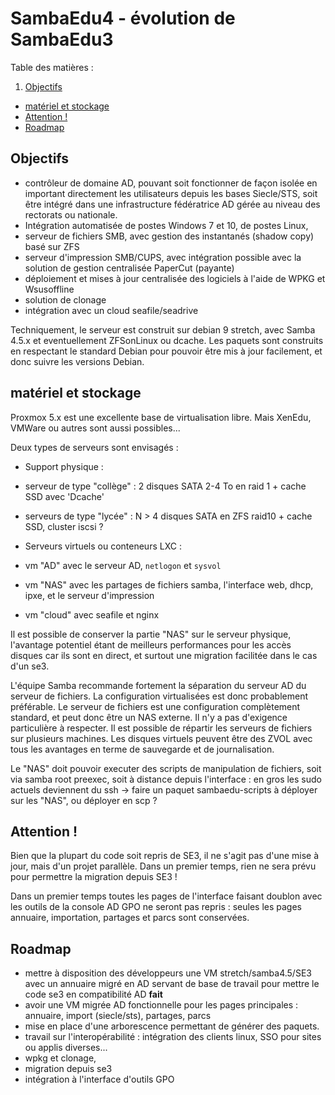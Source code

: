 SambaEdu4 - évolution de SambaEdu3
==================================

Table des matières :




1. [Objectifs](#objectifs)
- [matériel et stockage](#matériel-et-stockage)
- [Attention !](#attention)
- [Roadmap](#roadmap)

Objectifs
---------

-   contrôleur de domaine AD, pouvant soit fonctionner de façon isolée
    en important directement les utilisateurs depuis les bases
    Siecle/STS, soit être intégré dans une infrastructure fédératrice AD
    gérée au niveau des rectorats ou nationale.
-   Intégration automatisée de postes Windows 7 et 10, de postes Linux,
-   serveur de fichiers SMB, avec gestion des instantanés (shadow copy)
    basé sur ZFS
-   serveur d'impression SMB/CUPS, avec intégration possible avec la
    solution de gestion centralisée PaperCut (payante)
-   déploiement et mises à jour centralisée des logiciels à l'aide de
    WPKG et Wsusoffline
-   solution de clonage
-   intégration avec un cloud seafile/seadrive

Techniquement, le serveur est construit sur debian 9 stretch, avec Samba
4.5.x et eventuellement ZFSonLinux ou dcache. Les paquets sont
construits en respectant le standard Debian pour pouvoir être mis à jour
facilement, et donc suivre les versions Debian.

matériel et stockage
--------------------

Proxmox 5.x est une excellente base de virtualisation libre. Mais
XenEdu, VMWare ou autres sont aussi possibles...

Deux types de serveurs sont envisagés :

-   Support physique :

-   serveur de type "collège" : 2 disques SATA 2-4 To en raid 1 + cache
    SSD avec 'Dcache'
-   serveurs de type "lycée" : N \> 4 disques SATA en ZFS raid10 + cache
    SSD, cluster iscsi ?

-   Serveurs virtuels ou conteneurs LXC :

-   vm "AD" avec le serveur AD, `netlogon` et `sysvol`
-   vm "NAS" avec les partages de fichiers samba, l'interface web, dhcp,
    ipxe, et le serveur d'impression
-   vm "cloud" avec seafile et nginx

Il est possible de conserver la partie "NAS" sur le serveur physique,
l'avantage potentiel étant de meilleurs performances pour les accès
disques car ils sont en direct, et surtout une migration facilitée dans
le cas d'un se3.

L'équipe Samba recommande fortement la séparation du serveur AD du
serveur de fichiers. La configuration virtualisées est donc probablement
préférable. Le serveur de fichiers est une configuration complètement
standard, et peut donc être un NAS externe. Il n'y a pas d'exigence
particulière à respecter. Il est possible de répartir les serveurs de
fichiers sur plusieurs machines. Les disques virtuels peuvent être des
ZVOL avec tous les avantages en terme de sauvegarde et de
journalisation.

Le "NAS" doit pouvoir executer des scripts de manipulation de fichiers,
soit via samba root preexec, soit à distance depuis l'interface : en
gros les sudo actuels deviennent du ssh -\> faire un paquet
sambaedu-scripts à déployer sur les "NAS", ou déployer en scp ?

Attention !
-----------

Bien que la plupart du code soit repris de SE3, il ne s'agit pas d'une
mise à jour, mais d'un projet parallèle. Dans un premier temps, rien ne
sera prévu pour permettre la migration depuis SE3 !

Dans un premier temps toutes les pages de l'interface faisant doublon
avec les outils de la console AD GPO ne seront pas repris : seules les
pages annuaire, importation, partages et parcs sont conservées.

Roadmap
-------

-   mettre à disposition des développeurs une VM stretch/samba4.5/SE3
    avec un annuaire migré en AD servant de base de travail pour mettre
    le code se3 en compatibilité AD **fait**
-   avoir une VM migrée AD fonctionnelle pour les pages principales :
    annuaire, import (siecle/sts), partages, parcs
-   mise en place d'une arborescence permettant de générer des paquets.
-   travail sur l'interopérabilité : intégration des clients linux, SSO
    pour sites ou applis diverses...
-   wpkg et clonage,
-   migration depuis se3
-   intégration à l'interface d'outils GPO
